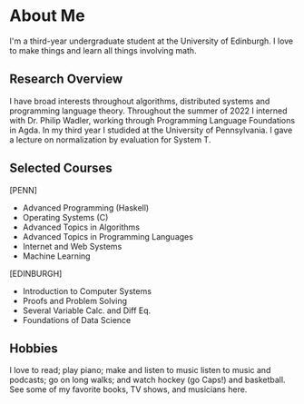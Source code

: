 
# About Me

I'm a third-year undergraduate student at the University of Edinburgh. I love to make things and learn all things involving math.

## Research Overview

I have broad interests throughout algorithms, distributed systems and programming language theory. Throughout the summer of 2022 I interned with Dr. Philip Wadler, working through Programming Language Foundations in Agda. In my third year I studided at the University of Pennsylvania. I gave a lecture on normalization by evaluation for System T.

## Selected Courses

[PENN]

- Advanced Programming (Haskell)
- Operating Systems (C)
- Advanced Topics in Algorithms
- Advanced Topics in Programming Languages
- Internet and Web Systems
- Machine Learning

[EDINBURGH]

- Introduction to Computer Systems
- Proofs and Problem Solving
- Several Variable Calc. and Diff Eq.
- Foundations of Data Science

## Hobbies

I love to read; play piano; make and listen to music listen to music and podcasts; go on long walks; and watch hockey (go Caps!) and basketball. See some of my favorite books, TV shows, and musicians here.

